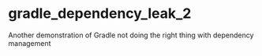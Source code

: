 # gradle_dependency_leak_2
Another demonstration of Gradle not doing the right thing with dependency management
